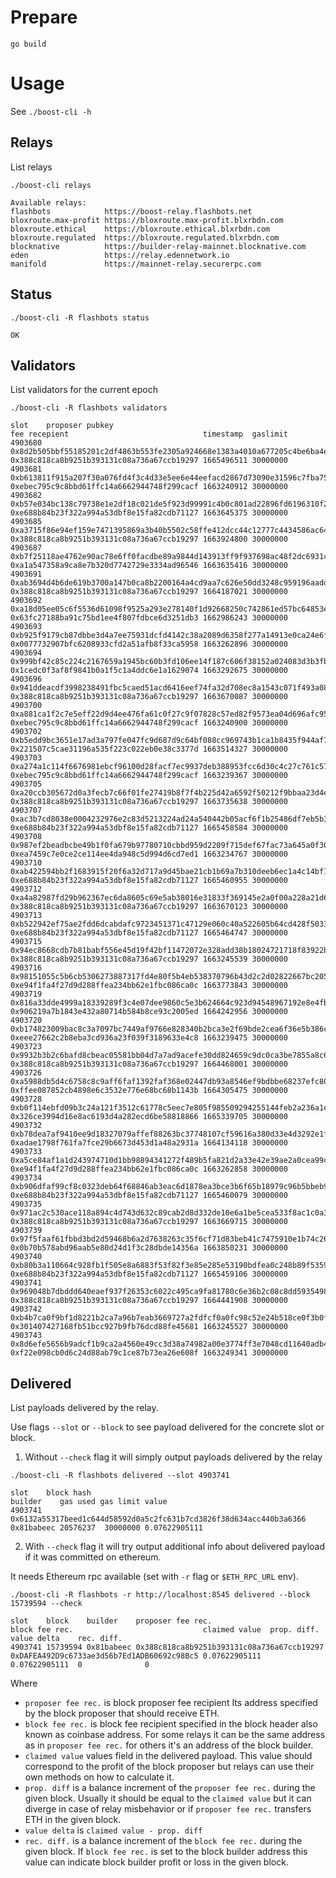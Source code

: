 # Prepare

```
go build
```

# Usage

See `./boost-cli -h`

## Relays

List relays

```
./boost-cli relays

Available relays:
flashbots            https://boost-relay.flashbots.net
bloxroute.max-profit https://bloxroute.max-profit.blxrbdn.com
bloxroute.ethical    https://bloxroute.ethical.blxrbdn.com
bloxroute.regulated  https://bloxroute.regulated.blxrbdn.com
blocknative          https://builder-relay-mainnet.blocknative.com
eden                 https://relay.edennetwork.io
manifold             https://mainnet-relay.securerpc.com
```

## Status

```
./boost-cli -R flashbots status

OK
```

## Validators
List validators for the current epoch

```
./boost-cli -R flashbots validators

slot    proposer pubkey                                                                                    fee recepient                              timestamp  gaslimit 
4903680 0x8d2b505bbf55185201c2df4863b553fe2305a924668e1383a4010a677205c4be6ba4ef221a23b6f425e1fcd5b81b6e4b 0x388c818ca8b9251b393131c08a736a67ccb19297 1665496511 30000000
4903681 0xb613811f915a207f30a076fd4f3c4d33e5ee6e44eefacd2867d73090e31596c7fba75e27381eaff3276d4a56f5620ce7 0xebec795c9c8bbd61ffc14a6662944748f299cacf 1663240912 30000000
4903682 0xb57e034bc138c79738e1e2df18c021de5f923d99991c4b0c801ad22896fd6196310f219f0155a59b438e94bea9461107 0xe688b84b23f322a994a53dbf8e15fa82cdb71127 1663645375 30000000
4903685 0xa3715f86e94ef159e7471395869a3b40b5502c58ffe412dcc44c12777c4434586ac6473ea59cc4532381c5e080b8be33 0x388c818ca8b9251b393131c08a736a67ccb19297 1663924800 30000000
4903687 0xb7f25118ae4762e90ac78e6ff0facdbe89a9844d143913ff9f937698ac48f2dc6931cbea69e92c577efe3ab1d7f54c42 0xa1a547358a9ca8e7b320d7742729e3334ad96546 1663635416 30000000
4903691 0xab3694d4b6de619b3700a147b0ca8b2200164a4cd9aa7c626e50dd3248c959196aadd3b418cc0dccb52c37af3ff2c2f8 0x388c818ca8b9251b393131c08a736a67ccb19297 1664187021 30000000
4903692 0xa18d05ee05c6f5536d61098f9525a293e278140f1d92668250c742861ed57bc64853e6630eb8a4297032ff6d72141b77 0x63fc27188ba91c75bd1ee4f807fdbce6d3251db3 1662986243 30000000
4903693 0xb925f9179cb87dbbe3d4a7ee75931dcfd4142c38a2089d6358f277a14913e0ca24e6f591ed140ad2f673fed32e9aa6c9 0x0077732907bfc6208933cfd2a51afb8f33ca5958 1663262896 30000000
4903694 0x999bf42c85c224c2167659a1945bc60b3fd106ee14f187c606f38152a024083d3b3fb03e77f7aca20146ed167be8603b 0x1cedc0f3af8f9841b0a1f5c1a4ddc6e1a1629074 1663292675 30000000
4903696 0x941ddeacdf3998238491fbc5caed51acd6416eef74fa32d708ec8a1543c071f493a08f7e68f21f00619b8943e316a371 0x388c818ca8b9251b393131c08a736a67ccb19297 1663670087 30000000
4903700 0xa881ca1f2c7e5eff22d9d4ee476fa61c0f27c9f07828c57ed82f9573ea04d696afc959049f79596d83f4b34281fcbed1 0xebec795c9c8bbd61ffc14a6662944748f299cacf 1663240900 30000000
4903702 0xb5edd9bc3651e17ad3a797fe047fc9d687d9c64bf088cc969743b1ca1b8435f944af7480f27f02ad8e55660d971059bd 0x221507c5cae31196a535f223c022eb0e38c3377d 1663514327 30000000
4903703 0xa274a1c114f6676981ebcf96100d28facf7ec9937deb388953fcc6d30c4c27c761c57e2ad724bbac239b6216b38e9e5c 0xebec795c9c8bbd61ffc14a6662944748f299cacf 1663239367 30000000
4903705 0xa20ccb305672d0a3fecb7c66f01fe27419b8f7f4b225d42a6592f50212f9bbaa23d4e0b953445c4e1ad6cceb36d0eda1 0x388c818ca8b9251b393131c08a736a67ccb19297 1663735638 30000000
4903707 0xac3b7cd8038e0004232976e2c83d5213224ad24a540442b05acf6f1b25486df7eb5b30f0bd16c4e2eceef4811302fbda 0xe688b84b23f322a994a53dbf8e15fa82cdb71127 1665458584 30000000
4903708 0x987ef2beadbcbe49b1f0fa679b97780710cbbd959d2209f715def67fac73a645a0f30962d8da5a96e9e24c6c14b806d2 0xea7459c7e0ce2ce114ee4da948c5d994d6cd7ed1 1663234767 30000000
4903710 0xab422594bb2f1683915f20f6a32d717a9d45bae21cb1b69a7b310deeb6ec1a4c14bf15d9ad67e82c5598d32e4a4e8703 0xe688b84b23f322a994a53dbf8e15fa82cdb71127 1665460955 30000000
4903712 0xa4a82987fd29b962367ec6da8605c69e5ab38016e31833f369145e2a0f00a228a21d6b707b05e8dcd8fa97d25ac3abbf 0x388c818ca8b9251b393131c08a736a67ccb19297 1663670123 30000000
4903713 0xb522942ef75ae2fdd6dcabdafc9723451371c47129e060c40a522605b64cd428f5033087803a39891fe74c4673d5710e 0xe688b84b23f322a994a53dbf8e15fa82cdb71127 1665464747 30000000
4903715 0x94ec8668cdb7b81babf556e45d19f42bf11472072e328add38b18024721718f83922b10ecf7fb37e69f56742c9a32bf7 0x388c818ca8b9251b393131c08a736a67ccb19297 1663245539 30000000
4903716 0x98151055c5b6cb5306273887317fd4e80f5b4eb538370796b43d2c2d02822667bc205e1e100225611bf75a60aef02ca3 0xe94f1fa4f27d9d288ffea234bb62e1fbc086ca0c 1663773843 30000000
4903719 0x816a33dde4999a18339289f3c4e07dee9860c5e3b624664c923d94548967192e8e4fb811fb145967c4e3e5e06dd47d26 0x906219a7b1843e432a80714b584b8ce93c2005ed 1664242956 30000000
4903720 0xb174823009bac8c3a7097bc7449af9766e828340b2bca3e2f69bde2cea6f36e5b386c14ecfd41b04c989b5ae0403b55d 0xeee27662c2b8eba3cd936a23f039f3189633e4c8 1663239475 30000000
4903723 0x9932b3b2c6bafd8cbeac05581bb04d7a7ad9acefe30dd824659c9dc0ca3be7855a8c637831dc6d13b24d8374ddbc65d0 0x388c818ca8b9251b393131c08a736a67ccb19297 1664468001 30000000
4903726 0xa5988db5d4c6758c8c9aff6faf1392faf368e02447db93a8546ef9bdbbe68237efc80b4490ba128857306b12386e8869 0xffee087852cb4898e6c3532e776e68bc68b1143b 1664305475 30000000
4903728 0xb0f114ebfd09b3c24a121f3512c61778c5eec7e805f985509294255144feb2a236a1ec59fb63a75a8330c22020d81162 0x326ce3994d16e8ac6193d4a282ecd6be58818866 1665339705 30000000
4903732 0xb78dea7af9410ee9d18327079affef88263bc37748107cf59616a380d33e4d3292e1fd6d6ab73b967f0c5c20294be3f1 0xadae1798f761fa7fce29b6673d453d1a48a2931a 1664134118 30000000
4903733 0xa5ce84af1a1d243974710d1bb98894341272f489b5fa821d2a33e42e39ae2a0cea99cf3d94336a996ad9e313432eda2f 0xe94f1fa4f27d9d288ffea234bb62e1fbc086ca0c 1663262858 30000000
4903734 0xb906dfaf99cf8c0323deb64f68846ab3eac6d1878ea3bce3b6f65b18979c96b5bbeb92fd94d72dbd9ef415344e24d4e4 0xe688b84b23f322a994a53dbf8e15fa82cdb71127 1665460079 30000000
4903735 0x971ac2c530ace118a894c4d743d632c89cab2d8d332de10e6a1be5cea533f8ac1c0a3e3a6e6a70ee57bda5b81b3f8629 0x388c818ca8b9251b393131c08a736a67ccb19297 1663669715 30000000
4903739 0x97f5faaf61fbbd3bd2d59468b6a2d7638263c35f6cf71d83beb41c7475910e1b74c263c9a8283a9f7dc22b2791be7894 0x0b70b578abd96aab5e80d24d1f3c28dbde14356a 1663850231 30000000
4903740 0xb80b3a110664c928fb1f505e8a6883f53f82f3e85e285e53190bdfea0c248b89f535922449f446fc0c4ea168d3e025f2 0xe688b84b23f322a994a53dbf8e15fa82cdb71127 1665459106 30000000
4903741 0x969048b7dbddd640eaef937f26353c6022c495ca9fa81780c6e36b2c08c8dd5935498187bebfa3ca7fd8974b923e6761 0x388c818ca8b9251b393131c08a736a67ccb19297 1664441908 30000000
4903742 0xb4b7ca0f9bf1d8221b2ca7a96b7eab3669727a2fdfcf0a0fc98c52e24b518ce0f3b0f713f0fa4ce89840fb7d728695cd 0x301407427168fb51bcc927b9fb76dcd88fe45681 1663245527 30000000
4903743 0x8d6efe5656b9adcf1b9ca2a4560e49cc3d38a74982a00e3774ff3e7048cd11640adb48c7fd9884efa7d3a76fade083ea 0xf22e098cb0d6c24d88ab79c1ce87b73ea26e608f 1663249341 30000000
```

## Delivered

List payloads delivered by the relay.

Use flags `--slot` or `--block` to see payload delivered for the concrete slot or block.

1. Without `--check` flag it will simply output payloads delivered by the relay

```
./boost-cli -R flashbots delivered --slot 4903741

slot    block hash                                                         builder    gas used gas limit value
4903741 0x6132a55317beed1c644d58592d0a5c2fc631b7cd3826f38d634acc440b3a6366 0x81babeec 20576237  30000000 0.07622905111
```

2. With `--check` flag it will try output additional info about delivered payload if it was committed on ethereum.

It needs Ethereum rpc available (set with `-r` flag or `$ETH_RPC_URL` env).

```
./boost-cli -R flashbots -r http://localhost:8545 delivered --block 15739594 --check  

slot    block    builder    proposer fee rec.                          block fee rec.                             claimed value  prop. diff.    value delta    rec. diff.    
4903741 15739594 0x81babeec 0x388c818ca8b9251b393131c08a736a67ccb19297 0xDAFEA492D9c6733ae3d56b7Ed1ADB60692c98Bc5 0.07622905111  0.07622905111  0              0             
```

Where
+ `proposer fee rec.` is block proposer fee recipient
Its address specified by the block proposer that should receive ETH.
+ `block fee rec.` is block fee recipient specified in the block header also known as coinbase address.
For some relays it can be the same address as in `proposer fee rec.` for others it's an address of the block builder.
+ `claimed value` values field in the delivered payload.
This value should correspond to the profit of the block proposer but relays can use their own methods on how to calculate it.
+ `prop. diff` is a balance increment of the `proposer fee rec.` during the given block. 
Usually it should be equal to the `claimed value` but it can diverge in case of relay misbehavior or if `proposer fee rec.`
transfers ETH in the given block.
+ `value delta` is `claimed value - prop. diff`
+ `rec. diff.` is a balance increment of the `block fee rec.` during the given block.
If `block fee rec.` is set to the block builder address this value can indicate block builder profit or loss in the given block.

